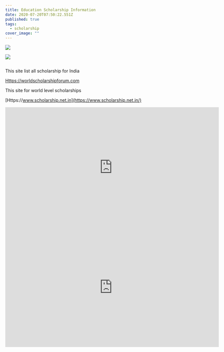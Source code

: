 ```yaml
---
title: Education Scholarship Information
date: 2020-07-20T07:50:22.551Z
published: true
tags:
  - scholarship
cover_image: ""
---
```

![](/images/uploads/919d4f53-51ac-47eb-9bd2-92d3ce622798)

![](/images/uploads/9b41eb45-e396-451e-ae9b-8148b670fc96)

![]()

<!--StartFragment-->

This site list all scholarship for India

[Https://worldscholarshipforum.​com](https://worldscholarshipforum.com/)

This site for world level scholarships

[Https://www.scholarship.net.in](https://www.scholarship.net.in/)

<!--EndFragment--><iframe width="677" height="381" src="https://www.youtube.com/embed/Gl6WV3UJCZc" frameborder="0" allow="accelerometer; autoplay; encrypted-media; gyroscope; picture-in-picture" allowfullscreen></iframe><iframe width="677" height="381" src="https://www.youtube.com/embed/gAMXWyfeKYM" frameborder="0" allow="accelerometer; autoplay; encrypted-media; gyroscope; picture-in-picture" allowfullscreen></iframe>